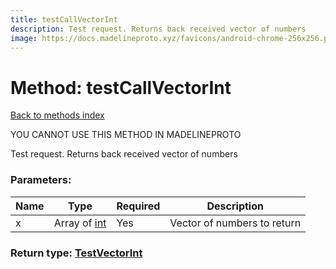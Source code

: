 ```yaml
---
title: testCallVectorInt
description: Test request. Returns back received vector of numbers
image: https://docs.madelineproto.xyz/favicons/android-chrome-256x256.png
---
```

# Method: testCallVectorInt  
[Back to methods index](index.md)


YOU CANNOT USE THIS METHOD IN MADELINEPROTO


Test request. Returns back received vector of numbers

### Parameters:

| Name     |    Type       | Required | Description |
|----------|---------------|----------|-------------|
|x|Array of [int](../types/int.md) | Yes|Vector of numbers to return|


### Return type: [TestVectorInt](../types/TestVectorInt.md)

